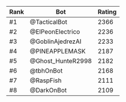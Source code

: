 Rank|Bot|Rating
---|---|---
#1|@TacticalBot|2366
#2|@ElPeonElectrico|2236
#3|@GoblinAjedrezAI|2233
#4|@PINEAPPLEMASK|2187
#5|@Ghost_HunteR2998|2182
#6|@tbhOnBot|2168
#7|@RaspFish|2111
#8|@DarkOnBot|2109
